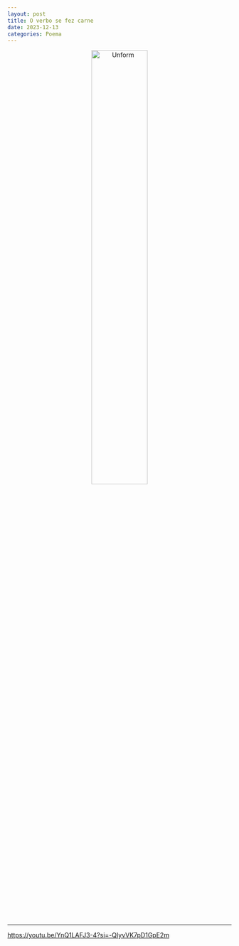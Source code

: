 ```yaml
---
layout: post
title: O verbo se fez carne
date: 2023-12-13
categories: Poema
---
```


<p align="center">
<img src="{{ site.baseurl }}/images/2023-12-13-O-verbo-se-fez-carne.png" 
height="50%" width="50%" alt="Unform" />
</p>

---

https://youtu.be/YnQ1LAFJ3-4?si=-QIyvVK7pD1GpE2m